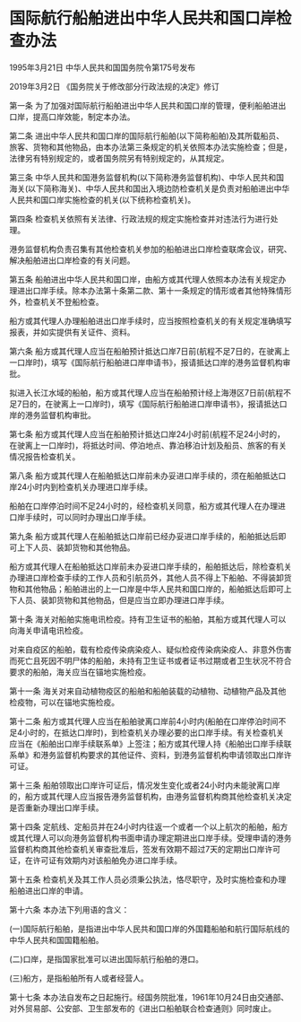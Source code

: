 # 国际航行船舶进出中华人民共和国口岸检查办法

1995年3月21日 中华人民共和国国务院令第175号发布

2019年3月2日 《国务院关于修改部分行政法规的决定》修订

<!-- INFO END -->

第一条 为了加强对国际航行船舶进出中华人民共和国口岸的管理，便利船舶进出口岸，提高口岸效能，制定本办法。

第二条 进出中华人民共和国口岸的国际航行船舶(以下简称船舶)及其所载船员、旅客、货物和其他物品，由本办法第三条规定的机关依照本办法实施检查；但是，法律另有特别规定的，或者国务院另有特别规定的，从其规定。

第三条 中华人民共和国港务监督机构(以下简称港务监督机构)、中华人民共和国海关(以下简称海关)、中华人民共和国出入境边防检查机关是负责对船舶进出中华人民共和国口岸实施检查的机关(以下统称检查机关)。

第四条 检查机关依照有关法律、行政法规的规定实施检查并对违法行为进行处理。

港务监督机构负责召集有其他检查机关参加的船舶进出口岸检查联席会议，研究、解决船舶进出口岸检查的有关问题。

第五条 船舶进出中华人民共和国口岸，由船方或其代理人依照本办法有关规定办理进出口岸手续。除本办法第十条第二款、第十一条规定的情形或者其他特殊情形外，检查机关不登船检查。

船方或其代理人办理船舶进出口岸手续时，应当按照检查机关的有关规定准确填写报表，并如实提供有关证件、资料。

第六条 船方或其代理人应当在船舶预计抵达口岸7日前(航程不足7日的，在驶离上一口岸时)，填写《国际航行船舶进口岸申请书》，报请抵达口岸的港务监督机构审批。

拟进入长江水域的船舶，船方或其代理人应当在船舶预计经上海港区7日前(航程不足7日的，在驶离上一口岸时)，填写《国际航行船舶进口岸申请书》，报请抵达口岸的港务监督机构审批。

第七条 船方或其代理人应当在船舶预计抵达口岸24小时前(航程不足24小时的，在驶离上一口岸时)，将抵达时间、停泊地点、靠泊移泊计划及船员、旅客的有关情况报告检查机关。

第八条 船方或其代理人在船舶抵达口岸前未办妥进口岸手续的，须在船舶抵达口岸24小时内到检查机关办理进口岸手续。

船舶在口岸停泊时间不足24小时的，经检查机关同意，船方或其代理人在办理进口岸手续时，可以同时办理出口岸手续。

第九条 船方或其代理人在船舶抵达口岸前已经办妥进口岸手续的，船舶抵达后即可上下人员、装卸货物和其他物品。

船方或其代理人在船舶抵达口岸前未办妥进口岸手续的，船舶抵达后，除检查机关办理进口岸检查手续的工作人员和引航员外，其他人员不得上下船舶、不得装卸货物和其他物品；船舶进出的上一口岸是中华人民共和国口岸的，船舶抵达后即可上下人员、装卸货物和其他物品，但是应当立即办理进口岸手续。

第十条 海关对船舶实施电讯检疫。持有卫生证书的船舶，其船方或其代理人可以向海关申请电讯检疫。

对来自疫区的船舶，载有检疫传染病染疫人、疑似检疫传染病染疫人、非意外伤害而死亡且死因不明尸体的船舶，未持有卫生证书或者证书过期或者卫生状况不符合要求的船舶，海关应当在锚地实施检疫。

第十一条 海关对来自动植物疫区的船舶和船舶装载的动植物、动植物产品及其他检疫物，可以在锚地实施检疫。

第十二条 船方或其代理人应当在船舶驶离口岸前4小时内(船舶在口岸停泊时间不足4小时的，在抵达口岸时)，到检查机关办理必要的出口岸手续。有关检查机关应当在《船舶出口岸手续联系单》上签注；船方或其代理人持《船舶出口岸手续联系单》和港务监督机构要求的其他证件、资料，到港务监督机构申请领取出口岸许可证。

第十三条 船舶领取出口岸许可证后，情况发生变化或者24小时内未能驶离口岸的，船方或其代理人应当报告港务监督机构，由港务监督机构商其他检查机关决定是否重新办理出口岸手续。

第十四条 定航线、定船员并在24小时内往返一个或者一个以上航次的船舶，船方或其代理人可以向港务监督机构书面申请办理定期进出口岸手续。受理申请的港务监督机构商其他检查机关审查批准后，签发有效期不超过7天的定期出口岸许可证，在许可证有效期内对该船舶免办进口岸手续。

第十五条 检查机关及其工作人员必须秉公执法，恪尽职守，及时实施检查和办理船舶进出口岸的申请。

第十六条 本办法下列用语的含义：

(一)国际航行船舶，是指进出中华人民共和国口岸的外国籍船舶和航行国际航线的中华人民共和国国籍船舶。

(二)口岸，是指国家批准可以进出国际航行船舶的港口。

(三)船方，是指船舶所有人或者经营人。

第十七条 本办法自发布之日起施行。经国务院批准，1961年10月24日由交通部、对外贸易部、公安部、卫生部发布的《进出口船舶联合检查通则》同时废止。

